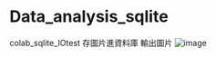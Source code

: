 # Data_analysis_sqlite
colab_sqlite_IOtest
存圖片進資料庫
輸出圖片
![image](https://github.com/JANEADT110/Data_analysis_sqlite/assets/102508121/fd0a8bfd-e25c-4f19-b5de-b49c5c2c2c9d)

